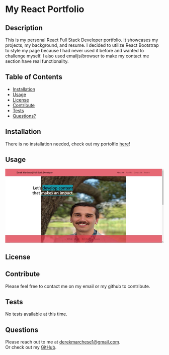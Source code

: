# My React Portfolio

## Description
This is my personal React Full Stack Developer portfolio. It showcases my projects, my background, and resume. I decided to utilize React Bootstrap to style my page because I had never used it before and wanted to challenge myself. I also used emailjs/browser to make my contact me section have real functionality.

## Table of Contents
  * [Installation](#installation)
  * [Usage](#usage)
  * [License](#license)
  * [Contribute](#contributions)
  * [Tests](#tests)
  * [Questions?](#questions)

## Installation
There is no installation needed, check out my portolfio <a href="https://dtm589.github.io/react-portfolio" target="_blank">here</a>!

## Usage
<a href="https://dtm589.github.io/react-portfolio" target="_blank"><img src='./src/components/image/Capture.jpg'></a>

## License

## Contribute
Please feel free to contact me on my email or my github to contribute.

## Tests
No tests available at this time.

## Questions
Please reach out to me at derekmarchese1@gmail.com.<br>
Or check out my <a href="https://github.com/dtm589">GitHub</a>.